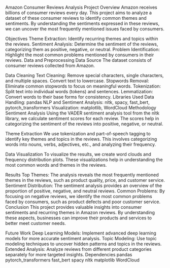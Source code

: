Amazon Consumer Reviews Analysis
Project Overview
Amazon receives billions of consumer reviews every day. This project aims to analyze a dataset of these consumer reviews to identify common themes and sentiments. By understanding the sentiments expressed in these reviews, we can uncover the most frequently mentioned issues faced by consumers.

Objectives
Theme Extraction: Identify recurring themes and topics within the reviews.
Sentiment Analysis: Determine the sentiment of the reviews, categorizing them as positive, negative, or neutral.
Problem Identification: Highlight the most common problems mentioned by consumers in their reviews.
Data and Preprocessing
Data Source
The dataset consists of consumer reviews collected from Amazon.

Data Cleaning
Text Cleaning: Remove special characters, single characters, and multiple spaces. Convert text to lowercase.
Stopwords Removal: Eliminate common stopwords to focus on meaningful words.
Tokenization: Split text into individual words (tokens) and sentences.
Lemmatization: Convert words to their base forms for consistency.
Libraries Used
Data Handling: pandas
NLP and Sentiment Analysis: nltk, spacy, fast_bert, pytorch_transformers
Visualization: matplotlib, WordCloud
Methodology
Sentiment Analysis
Using the VADER sentiment analysis tool from the nltk library, we calculate sentiment scores for each review. The scores help in categorizing the sentiment of the reviews into positive, negative, or neutral.

Theme Extraction
We use tokenization and part-of-speech tagging to identify key themes and topics in the reviews. This involves categorizing words into nouns, verbs, adjectives, etc., and analyzing their frequency.

Data Visualization
To visualize the results, we create word clouds and frequency distribution plots. These visualizations help in understanding the most common words and themes in the reviews.

Results
Top Themes: The analysis reveals the most frequently mentioned themes in the reviews, such as product quality, price, and customer service.
Sentiment Distribution: The sentiment analysis provides an overview of the proportion of positive, negative, and neutral reviews.
Common Problems: By focusing on negative reviews, we identify the most common problems faced by consumers, such as product defects and poor customer service.
Conclusion
This project provides valuable insights into consumer sentiments and recurring themes in Amazon reviews. By understanding these aspects, businesses can improve their products and services to better meet customer needs.

Future Work
Deep Learning Models: Implement advanced deep learning models for more accurate sentiment analysis.
Topic Modeling: Use topic modeling techniques to uncover hidden patterns and topics in the reviews.
Extended Analysis: Analyze reviews from different product categories separately for more targeted insights.
Dependencies
pandas
pytorch_transformers
fast_bert
spacy
nltk
matplotlib
WordCloud
